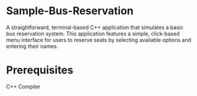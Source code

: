 # Sample-Bus-Reservation
A straightforward, terminal-based C++ application that simulates a basic bus reservation system. This application features a simple, click-based menu interface for users to reserve seats by selecting available options and entering their names.

# Prerequisites
C++ Compiler
